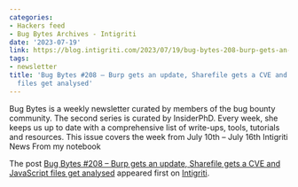 ```yaml
---
categories:
- Hackers feed
- Bug Bytes Archives - Intigriti
date: '2023-07-19'
link: https://blog.intigriti.com/2023/07/19/bug-bytes-208-burp-gets-an-update-sharefile-gets-a-cve-and-javascript-files-get-analysed/
tags:
- newsletter
title: 'Bug Bytes #208 – Burp gets an update, Sharefile gets a CVE and JavaScript
  files get analysed'
---
```


<p>Bug Bytes is a weekly newsletter curated by members of the bug bounty community. The second series is curated by InsiderPhD. Every week, she keeps us up to date with a comprehensive list of write-ups, tools, tutorials and resources. This issue covers the week from July 10th &#8211; July 16th Intigriti News From my notebook</p> <p>The post <a href="https://blog.intigriti.com/2023/07/19/bug-bytes-208-burp-gets-an-update-sharefile-gets-a-cve-and-javascript-files-get-analysed/">Bug Bytes #208 &#8211; Burp gets an update, Sharefile gets a CVE and JavaScript files get analysed</a> appeared first on <a href="https://blog.intigriti.com">Intigriti</a>.</p>
